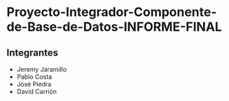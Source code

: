 # Proyecto-Integrador-Componente-de-Base-de-Datos-INFORME-FINAL
## Integrantes
- Jeremy Jaramillo
- Pablo Costa
- José Piedra
- David Carrión
